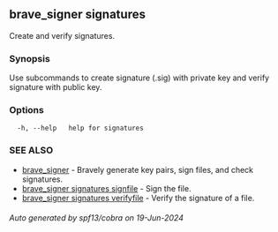 ## brave_signer signatures

Create and verify signatures.

### Synopsis

Use subcommands to create signature (.sig) with private key and verify signature with public key.

### Options

```
  -h, --help   help for signatures
```

### SEE ALSO

* [brave_signer](brave_signer.md)	 - Bravely generate key pairs, sign files, and check signatures.
* [brave_signer signatures signfile](brave_signer_signatures_signfile.md)	 - Sign the file.
* [brave_signer signatures verifyfile](brave_signer_signatures_verifyfile.md)	 - Verify the signature of a file.

###### Auto generated by spf13/cobra on 19-Jun-2024

